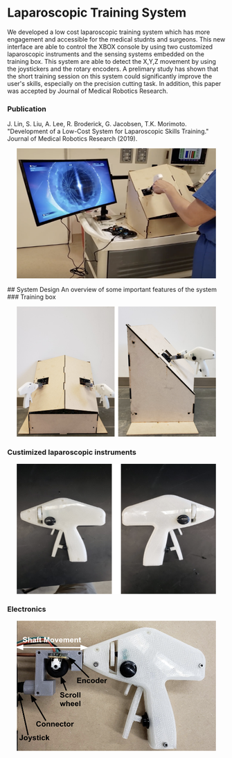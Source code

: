 # Laparoscopic Training System

We developed a low cost laparoscopic training system which has more engagement and accessible for the medical studnts and surgeons. This new interface are able to control the XBOX console by using two customized laparoscopic instruments and the sensing systems embedded on the training box. This system are able to detect the X,Y,Z movement by using the joystickers and the rotary encoders. A prelimary study has shown that the short training session on this system could significantly improve the user's skills, especially on the precision cutting task. In addition, this paper was accepted by Journal of Medical Robotics Research.
### Publication
J. Lin, S. Liu, A. Lee, R. Broderick, G. Jacobsen, T.K. Morimoto. "Development of a Low-Cost System for Laparoscopic Skills Training." Journal of Medical Robotics Research (2019).

<p align="center">
  <img width="460" height="300" src="https://github.com/FredLin0421/Laparoscopic_trainingsystem/blob/master/images/Screen%20Shot%202020-01-14%20at%2010.19.04%20PM.png">
</p>
## System Design
An overview of some important features of the system 
### Training box
<p align="center">
<img width="460" height="300" src="https://github.com/FredLin0421/Laparoscopic_trainingsystem/blob/master/images/Screen%20Shot%202020-01-14%20at%2010.20.53%20PM.png">
</p>

### Custimized laparoscopic instruments
<p align="center">
<img width="460" height="300" src="https://github.com/FredLin0421/Laparoscopic_trainingsystem/blob/master/images/Screen%20Shot%202020-01-14%20at%2010.21.21%20PM.png">
</p>

### Electronics 
<p align="center">
<img width="460" height="300" src="https://github.com/FredLin0421/Laparoscopic_trainingsystem/blob/master/images/Screen%20Shot%202020-01-15%20at%208.00.30%20AM.png">
</p>


